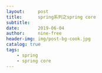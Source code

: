 ```yaml
---
layout:     post
title:      spring系列之spring core
subtitle:   
date:       2019-06-04
author:     nine-free
header-img: img/post-bg-cook.jpg
catalog: true
tags:
    - spring
    - spring core
---
```

